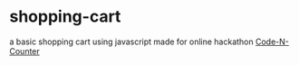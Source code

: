 # shopping-cart
a basic shopping cart using javascript
made for online hackathon <a href="https://www.hackerearth.com/cnc/">Code-N-Counter</a>
